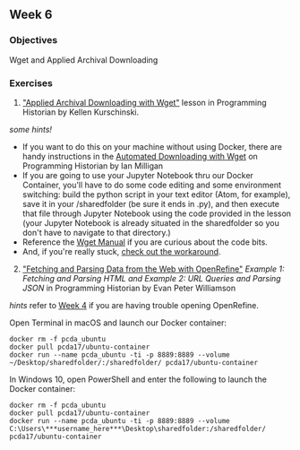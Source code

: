 ## Week 6

### Objectives
Wget and Applied Archival Downloading

### Exercises
1. ["Applied Archival Downloading with Wget"](https://programminghistorian.org/lessons/applied-archival-downloading-with-wget) lesson in Programming Historian by Kellen Kurschinski.

*some hints!*
- If you want to do this on your machine without using Docker, there are handy instructions in the [Automated Downloading with Wget](https://programminghistorian.org/lessons/automated-downloading-with-wget) on Programming Historian by Ian Milligan
- If you are going to use your Jupyter Notebook thru our Docker Container, you'll have to do some code editing and some environment switching: build the python script in your text editor (Atom, for example), save it in your /sharedfolder (be sure it ends in .py), and then execute that file through Jupyter Notebook using the code provided in the lesson (your Jupyter Notebook is already situated in the sharedfolder so you don't have to navigate to that directory.)
- Reference the [Wget Manual](https://www.gnu.org/software/wget/manual/wget.html) if you are curious about the code bits.
- And, if you're really stuck, [check out the workaround](https://github.com/tanyaclement/cpcda18.github.io/blob/master/Week_06_ProgrammingHistorian_answered.ipynb). 

2. ["Fetching and Parsing Data from the Web with OpenRefine"](https://programminghistorian.org/lessons/fetch-and-parse-data-with-openrefine) *Example 1: Fetching and Parsing HTML and Example 2: URL Queries and Parsing JSON* in Programming Historian by Evan Peter Williamson

*hints* refer to [Week 4](https://tanyaclement.github.io/cpcda18.github.io/week-04.html) if you are having trouble opening OpenRefine.

Open Terminal in macOS and launch our Docker container:

```
docker rm -f pcda_ubuntu
docker pull pcda17/ubuntu-container
docker run --name pcda_ubuntu -ti -p 8889:8889 --volume ~/Desktop/sharedfolder/:/sharedfolder/ pcda17/ubuntu-container
```

In Windows 10, open PowerShell and enter the following to launch the Docker container:

```
docker rm -f pcda_ubuntu
docker pull pcda17/ubuntu-container
docker run --name pcda_ubuntu -ti -p 8889:8889 --volume C:\Users\***username_here***\Desktop\sharedfolder:/sharedfolder/ pcda17/ubuntu-container
```
